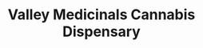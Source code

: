 ---
title: "Valley Medicinals Cannabis Dispensary"
url: /mcallen/valley-medicinals-cannabis-dispensary/
shop: cannabis
---